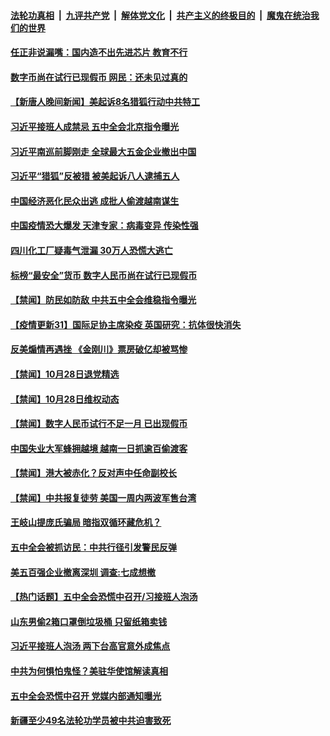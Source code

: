 

####  [法轮功真相](../../../../basic/blob/master/README.md?t=10291302) &nbsp;|&nbsp; [九评共产党](../../../../9ping.md/blob/master/README.md?t=10291302) &nbsp;|&nbsp; [解体党文化](../../../../jtdwh.md/blob/master/README.md?t=10291302)  &nbsp;|&nbsp; [共产主义的终极目的](../../../../gczydzjmd.md/blob/master/README.md?t=10291302) &nbsp;|&nbsp; [魔鬼在统治我们的世界](../../../../mgztzwmdsj.md/blob/master/README.md?t=10291302) 

#### [任正非说漏嘴：国内造不出先进芯片 教育不行](../pages/prog204/a102974301.md?t=10291302) 

#### [数字币尚在试行已现假币 网民：还未见过真的](../pages/prog204/a102974282.md?t=10291302) 

#### [【新唐人晚间新闻】美起诉8名猎狐行动中共特工](../pages/prog204/a102974309.md?t=10291302) 

#### [习近平接班人成禁忌 五中全会北京指令曝光](../pages/prog204/a102974286.md?t=10291302) 

#### [习近平南巡前脚刚走 全球最大五金企业撤出中国](../pages/prog204/a102974247.md?t=10291302) 

#### [习近平“猎狐”反被猎 被美起诉八人逮捕五人](../pages/prog204/a102974243.md?t=10291302) 

#### [中国经济恶化民众出逃 成批人偷渡越南谋生](../pages/prog204/a102974214.md?t=10291302) 

#### [中国疫情恐大爆发 天津专家：病毒变异 传染性强](../pages/prog204/a102974205.md?t=10291302) 

#### [四川化工厂疑毒气泄漏 30万人恐慌大逃亡](../pages/prog204/a102974194.md?t=10291302) 


#### [标榜“最安全”货币 数字人民币尚在试行已现假币](../pages/prog204/a102974098.md?t=10291302) 

#### [【禁闻】防民如防敌 中共五中全会维稳指令曝光](../pages/prog204/a102974132.md?t=10291302) 

#### [【疫情更新31】国际足协主席染疫 英国研究：抗体很快消失](../pages/prog204/a102966143.md?t=10291302) 

#### [反美煽情再遇挫 《金刚川》票房破亿却被骂惨](../pages/prog204/a102974028.md?t=10291302) 

#### [【禁闻】10月28日退党精选](../pages/prog204/a102974074.md?t=10291302) 

#### [【禁闻】10月28日维权动态](../pages/prog204/a102974061.md?t=10291302) 

#### [【禁闻】数字人民币试行不足一月 已出现假币](../pages/prog204/a102974049.md?t=10291302) 

#### [中国失业大军蜂拥越境 越南一日抓逾百偷渡客](../pages/prog204/a102974000.md?t=10291302) 


#### [【禁闻】港大被赤化？反对声中任命副校长](../pages/prog204/a102974010.md?t=10291302) 

#### [【禁闻】中共报复徒劳 美国一周内两波军售台湾](../pages/prog204/a102974015.md?t=10291302) 

#### [王岐山提庞氏骗局 暗指双循环藏危机？](../pages/prog204/a102973883.md?t=10291302) 

#### [五中全会被抓访民：中共行径引发警民反弹](../pages/prog204/a102973744.md?t=10291302) 

#### [美五百强企业撤离深圳 调查:七成想撤](../pages/prog204/a102973742.md?t=10291302) 

#### [【热门话题】五中全会恐慌中召开/习接班人泡汤](../pages/prog204/a102973637.md?t=10291302) 

#### [山东男偷2箱口罩倒垃圾桶 只留纸箱卖钱](../pages/prog204/a102973710.md?t=10291302) 

#### [习近平接班人泡汤 两下台高官意外成焦点](../pages/prog204/a102973634.md?t=10291302) 

#### [中共为何惧怕鬼怪？美驻华使馆解读真相](../pages/prog204/a102973592.md?t=10291302) 

#### [五中全会恐慌中召开 党媒内部通知曝光](../pages/prog204/a102973591.md?t=10291302) 

#### [新疆至少49名法轮功学员被中共迫害致死](../pages/prog204/a102973579.md?t=10291302) 


